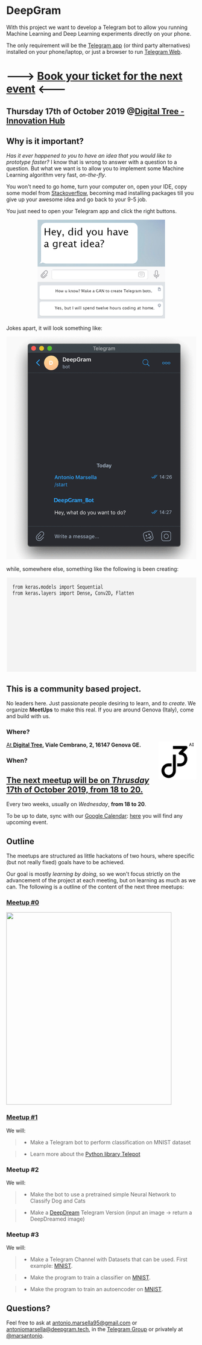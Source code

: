 # DeepGram 

With this project we want to develop a Telegram bot to allow you running Machine Learning and Deep Learning experiments directly on your phone. 

The only requirement will be the [Telegram app](https://telegram.org/apps) (or third party alternatives) installed on your phone/laptop, or just a browser to run [Telegram Web](https://web.telegram.org/).


# ---> [Book your ticket for the next event](https://www.eventbrite.it/e/biglietti-deepgram1-creiamo-un-bot-per-il-deep-learning-76718881239) <---
## Thursday 17th of October 2019 @[Digital Tree - Innovation Hub](https://digitaltree.ai)

## Why is it important?

_Has it ever happened to you to have an idea that you would like to prototype faster?_ I know that is wrong to answer with a question to a question. But what we want is to allow you to implement some Machine Learning algorithm very fast, _on-the-fly_.

You won't need to go home, turn your computer on, open your IDE, copy some model from [Stackoverflow](https://stackoverflow.com/), becoming mad installing packages till you give up your awesome idea and go back to your 9-5 job.

You just need to open your Telegram app and click the right buttons. 

<p align="center">
  <img width="338" height="262" src="https://github.com/deepgramtech/deepgramtech.github.io/blob/master/img/telegrambot.png?raw=true">
</p>

Jokes apart, it will look something like:

<p align="center">
  <img width="542" height="590" src="https://github.com/deepgramtech/deepgramtech.github.io/blob/master/img/telegif.gif?raw=true">
</p>

while, somewhere else, something like the following is been creating:

<p align="center">
  <img width="650" height="250" src="https://github.com/deepgramtech/deepgramtech.github.io/blob/master/img/modelgif.gif?raw=true">
</p>

## This is a community based project.

No leaders here. Just passionate people desiring to learn, and _to create_. We organize **MeetUps** to make this real. If you are around Genova (Italy), come and build with us. 

### Where?
<a href="https://digitaltree.ai"><img align="right" width="100" height="100" src="https://github.com/deepgramtech/deepgramtech.github.io/blob/master/img/dtblack.png?raw=true">

At **[Digital Tree](https://digitaltree.ai), Viale Cembrano, 2, 16147 Genova GE.**



### When?

## [The next meetup will be on *Thrusday* 17th of October 2019, from 18 to 20.](https://www.eventbrite.it/e/biglietti-deepgram1-creiamo-un-bot-per-il-deep-learning-76718881239)

 Every two weeks, usually on *Wednesday*, **from 18 to 20**. 
 
 To be up to date, sync with our [Google Calendar](https://calendar.google.com/calendar/embed?src=i8m9ckbo5l0o38bc98ocui6mp8%40group.calendar.google.com&ctz=Europe%2FRome
): [here](https://calendar.google.com/calendar/embed?src=i8m9ckbo5l0o38bc98ocui6mp8%40group.calendar.google.com&ctz=Europe%2FRome) you will find any upcoming event.

## Outline

The meetups are structured as little hackatons of two hours, where specific (but not really fixed) goals have to be achieved. 

Our goal is mostly _learning by doing_, so we won't focus strictly on the advancement of the project at each meeting, but on learning as much as we can. The following is a outline of the content of the next three meetups:

### [Meetup #0](https://github.com/deepgramtech/deepgramtech.github.io/blob/master/img/firstbotgif.gif?raw=true)

<a href="https://digitaltree.ai"><img align="center" width="438" height="510" src="https://github.com/deepgramtech/deepgramtech.github.io/blob/master/img/giffirstbot.gif?raw=true">

### [Meetup #1](https://www.eventbrite.it/e/biglietti-deepgram1-creiamo-un-bot-per-il-deep-learning-76718881239)

We will:

> - Make a Telegram bot to perform classification on MNIST dataset

> - Learn more about the [Python library Telepot](https://telepot.readthedocs.io/en/latest/)


### Meetup #2

We will:

> - Make the bot to use a pretrained simple Neural Network to Classify Dog and Cats

> - Make a [DeepDream](https://en.wikipedia.org/wiki/DeepDream) Telegram Version (input an image -> return a DeepDreamed image)



### Meetup #3

We will: 

> - Make a Telegram Channel with Datasets that can be used. First example: [MNIST](http://yann.lecun.com/exdb/mnist/).
 
> - Make the program to train a classifier on [MNIST](http://yann.lecun.com/exdb/mnist/).

> - Make the program to train an autoencoder on [MNIST](http://yann.lecun.com/exdb/mnist/).

## Questions?

Feel free to ask at antonio.marsella95@gmail.com or antoniomarsella@deepgram.tech, in the [Telegram Group](https://t.me/hackademiaitaly) or privately at [@marsantonio](https://t.me/marsantonio).
